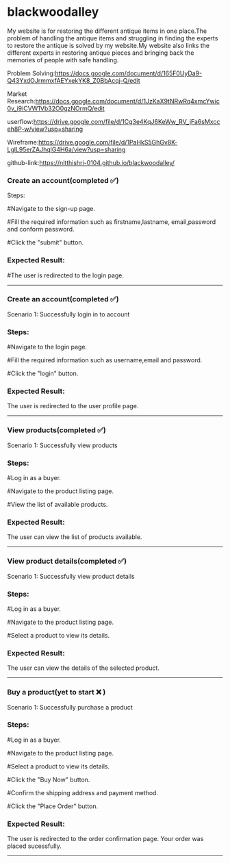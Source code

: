 # blackwoodalley
My website is for restoring the different antique items in one place.The problem of handling the antique items and struggling in finding 
the experts to restore the antique is solved by my website.My website also links the different experts in restoring antique pieces and bringing 
back the memories of people with safe handling.

Problem Solving:https://docs.google.com/document/d/165F0UyDa9-Q43YxdOJrmmxfAEYxekYK8_Z0BbAcqj-Q/edit

Market Research:https://docs.google.com/document/d/1JzKaX9tNRwRq4xmcYwic0v_i9iCVW1Vb32O0gzNOrmQ/edit

userflow:https://drive.google.com/file/d/1Cg3e4KqJ6KeWw_RV_jFa6sMxcceh8P-w/view?usp=sharing

Wireframe:https://drive.google.com/file/d/1PaHkS5GhGv8K-LglL95erZAJhqlG4H6a/view?usp=sharing

github-link:https://nitthishri-0104.github.io/blackwoodalley/


### Create an account(completed ✅)
Steps:

#Navigate to the sign-up page.

#Fill the required information such as firstname,lastname, email,password and conform password.

#Click the "submit" button.

### Expected Result:

#The user is redirected to the login page.

______________________________________________________

### Create an account(completed ✅)

Scenario 1: Successfully login in to account

 ### Steps:
 
#Navigate to the login page.

#Fill the required information such as username,email and password.

#Click the "login" button.

### Expected Result:

The user is redirected to the user profile page.

_______________________________________________________
### View products(completed ✅)

Scenario 1: Successfully view products

### Steps:

#Log in as a buyer.

#Navigate to the product listing page.

#View the list of available products.

### Expected Result:

The user can view the list of products available.

_____________________________________________________________
### View product details(completed ✅)

Scenario 1: Successfully view product details

### Steps:
#Log in as a buyer.

#Navigate to the product listing page.

#Select a product to view its details.

### Expected Result:
The user can view the details of the selected product.

____________________________________________________________
### Buy a product(yet to start ❌ )

Scenario 1: Successfully purchase a product

### Steps:

#Log in as a buyer.

#Navigate to the product listing page.

#Select a product to view its details.

#Click the "Buy Now" button.

#Confirm the shipping address and payment method.

#Click the "Place Order" button.

### Expected Result:

The user is redirected to the order confirmation page.
Your order was placed sucessfully.
________________________________________________________
